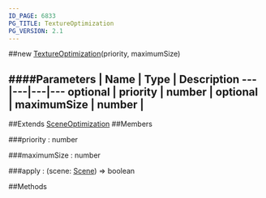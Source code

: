 ```yaml
---
ID_PAGE: 6833
PG_TITLE: TextureOptimization
PG_VERSION: 2.1
---
```

##new [TextureOptimization](page.php?p=6833)(priority, maximumSize)




####Parameters
 | Name | Type | Description
---|---|---|---
optional | priority | number | 
optional | maximumSize | number | 
---

##Extends [SceneOptimization](page.php?p=6832)
##Members

###priority : number




###maximumSize : number




###apply : (scene: [Scene](page.php?p=6662)) =&gt; boolean




##Methods
